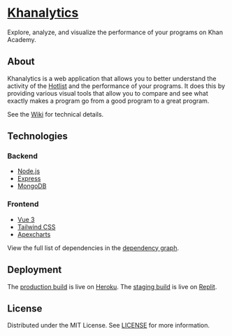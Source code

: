 # [Khanalytics](https://khanalytics.herokuapp.com/) 
Explore, analyze, and visualize the performance of your programs on Khan Academy.

## About
Khanalytics is a web application that allows you to better understand the activity of the [Hotlist](https://www.khanacademy.org/browse) and the performance of your programs. It does this by providing various visual tools that allow you to compare and see what exactly makes a program go from a good program to a great program.

See the [Wiki](https://github.com/bhavjitChauhan/khanalytics/wiki) for technical details.

## Technologies
### Backend
 - [Node.js](https://nodejs.org/)
 - [Express](https://expressjs.com/)
 - [MongoDB](https://www.mongodb.com/)
### Frontend
 - [Vue 3](https://vuejs.org/)
 - [Tailwind CSS](https://tailwindcss.com/)
 - [Apexcharts](https://apexcharts.com/)

View the full list of dependencies in the [dependency graph](https://github.com/bhavjitChauhan/khanalytics/network/dependencies).

## Deployment
The [production build](https://github.com/bhavjitChauhan/khanalytics/tree/production) is live on [Heroku](http://khanalytics.herokuapp.com/). The [staging build](https://github.com/bhavjitChauhan/khanalytics/tree/main) is live on [Replit](https://khanalytics.bhavjitchauhan.repl.co).

## License
Distributed under the MIT License. See [LICENSE](https://github.com/bhavjitChauhan/khanalytics/blob/main/LICENSE) for more information.
